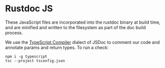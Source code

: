 # Rustdoc JS

These JavaScript files are incorporated into the rustdoc binary at build time,
and are minified and written to the filesystem as part of the doc build process.

We use the [TypeScript Compiler](https://www.typescriptlang.org/docs/handbook/jsdoc-supported-types.html)
dialect of JSDoc to comment our code and annotate params and return types.
To run a check:

    npm i -g typescript
    tsc --project tsconfig.json

